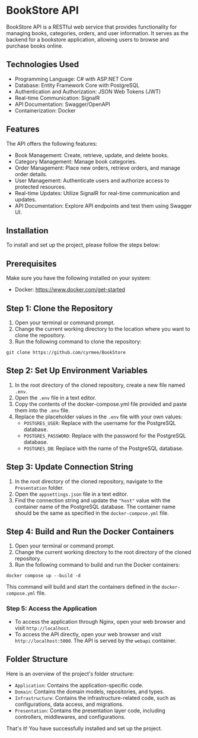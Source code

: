# BookStore API

BookStore API is a RESTful web service that provides functionality for managing books, categories, orders, and user information. It serves as the backend for a bookstore application, allowing users to browse and purchase books online.

## Technologies Used

- Programming Language: C# with ASP.NET Core
- Database: Entity Framework Core with PostgreSQL
- Authentication and Authorization: JSON Web Tokens (JWT)
- Real-time Communication: SignalR
- API Documentation: Swagger/OpenAPI
- Containerization: Docker

## Features

The API offers the following features:

- Book Management: Create, retrieve, update, and delete books.
- Category Management: Manage book categories.
- Order Management: Place new orders, retrieve orders, and manage order details.
- User Management: Authenticate users and authorize access to protected resources.
- Real-time Updates: Utilize SignalR for real-time communication and updates.
- API Documentation: Explore API endpoints and test them using Swagger UI.

## Installation

To install and set up the project, please follow the steps below:

## Prerequisites
Make sure you have the following installed on your system:
- Docker: https://www.docker.com/get-started

## Step 1: Clone the Repository
1. Open your terminal or command prompt.
2. Change the current working directory to the location where you want to clone the repository.
3. Run the following command to clone the repository:

```shell
git clone https://github.com/cyrmee/BookStore
```

## Step 2: Set Up Environment Variables
1. In the root directory of the cloned repository, create a new file named `.env`.
2. Open the `.env` file in a text editor.
3. Copy the contents of the docker-compose.yml file provided and paste them into the `.env` file.
4. Replace the placeholder values in the `.env` file with your own values:
   - `POSTGRES_USER`: Replace with the username for the PostgreSQL database.
   - `POSTGRES_PASSWORD`: Replace with the password for the PostgreSQL database.
   - `POSTGRES_DB`: Replace with the name of the PostgreSQL database.

## Step 3: Update Connection String
1. In the root directory of the cloned repository, navigate to the `Presentation` folder.
2. Open the `appsettings.json` file in a text editor.
3. Find the connection string and update the `"host"` value with the container name of the PostgreSQL database. The container name should be the same as specified in the `docker-compose.yml` file.

## Step 4: Build and Run the Docker Containers
1. Open your terminal or command prompt.
2. Change the current working directory to the root directory of the cloned repository.
3. Run the following command to build and run the Docker containers:

```shell
docker compose up --build -d
```

This command will build and start the containers defined in the `docker-compose.yml` file.

### Step 5: Access the Application
- To access the application through Nginx, open your web browser and visit `http://localhost`.
- To access the API directly, open your web browser and visit `http://localhost:5000`. The API is served by the `webapi` container.

## Folder Structure
Here is an overview of the project's folder structure:

- `Application`: Contains the application-specific code.
- `Domain`: Contains the domain models, repositories, and types.
- `Infrastructure`: Contains the infrastructure-related code, such as configurations, data access, and migrations.
- `Presentation`: Contains the presentation layer code, including controllers, middlewares, and configurations.

That's it! You have successfully installed and set up the project.
